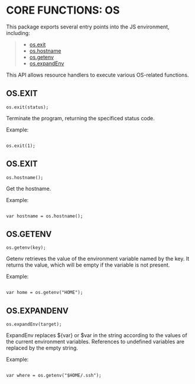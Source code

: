 


# CORE FUNCTIONS: OS




This package exports several entry points into the JS environment,
including:

> * [os.exit](#exit)
> * [os.hostname](#hostname)
> * [os.getenv](#getenv)
> * [os.expandEnv](#expand)

This API allows resource handlers to execute various OS-related functions.

## OS.EXIT
<a name="exit"></a>
`os.exit(status);`

Terminate the program, returning the specificed status code.

Example:

```

os.exit(1);

```

## OS.EXIT
<a name="hostname"></a>
`os.hostname();`

Get the hostname.

Example:

```

var hostname = os.hostname();

```

## OS.GETENV
<a name="getenv"></a>
`os.getenv(key);`

Getenv retrieves the value of the environment variable named by the
key. It returns the value, which will be empty if the variable is
not present.

Example:

```

var home = os.getenv("HOME");

```

## OS.EXPANDENV
<a name="expand"></a>
`os.expandEnv(target);`

ExpandEnv replaces ${var} or $var in the string according to the
values of the current environment variables. References to
undefined variables are replaced by the empty string.

Example:

```

var where = os.getenv("$HOME/.ssh");

```


